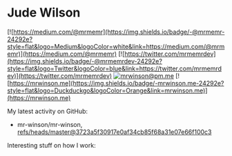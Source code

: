 # Jude Wilson
[![https://medium.com/@mrmemr](https://img.shields.io/badge/-@mrmemr-24292e?style=flat&logo=Medium&logoColor=white&link=https://medium.com/@mrmemr)](https://medium.com/@mrmemr)
[![https://twitter.com/mrmemrdev](https://img.shields.io/badge/-@mrmemrdev-24292e?style=flat&logo=Twitter&logoColor=blue&link=https://twitter.com/mrmemrdev)](https://twitter.com/mrmemrdev)
[![mrwinson@pm.me](https://img.shields.io/badge/-mrwinson@pm.me-24292e?style=flat&logo=ProtonMail&logoColor=Grey&link=mailto:mrwinson@pm.me)](mailto:mrwinson@pm.me)
[![https://mrwinson.me](https://img.shields.io/badge/-mrwinson.me-24292e?style=flat&logo=Duckduckgo&logoColor=Orange&link=mrwinson.me)](https://mrwinson.me) 
<!--
```js
const judeWilson = {
	name: 'Jude Wilson',
	age: 14,
	location: 'Dayton, Ohio',
	languages: [
		'English', 'JavaScript', 'CSS',
		'Sass', 'HTML', 'Node.js'
	],
	tools: [
		'VS Code', 'CMD Line', 'MongoDB',
		'Git', 'GitHub', 'Electron'
	],
	os: ['macOS', 'Linux'],
	projects: [
		'nodetube': 'Open source YouTube alternative with 1.8k stars on GitHub. https://github.com/mayeaux/nodetube',
		'nodium': 'Open source Medium alternative with video posting support. https://github.com/mr-winson/nodium'
	]
}
-->
<!--
console.log(judeWilson)
```
-->
My latest activity on GitHub:
<!-- START gadpp -->
- mr-winson/mr-winson, [refs/heads/master@3723a5f30917e0af34cb85f68a31e07e66f100c3](https://github.com/mr-winson/mr-winson/commit/3723a5f30917e0af34cb85f68a31e07e66f100c3)
<!-- END gadpp -->

Interesting stuff on how I work:
<!--START_SECTION:waka-->
<!--END_SECTION:waka-->
